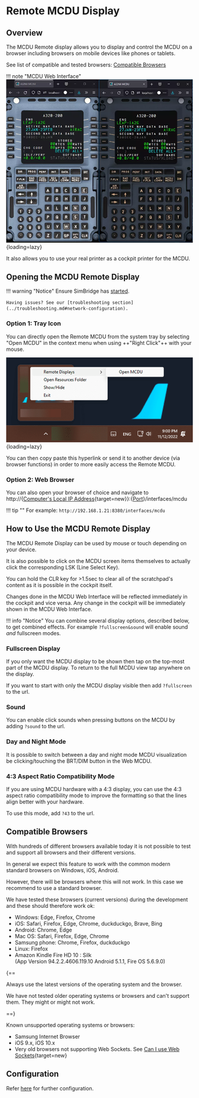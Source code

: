 # Remote MCDU Display

<link rel="stylesheet" href="../../../stylesheets/web-mcdu.css">

## Overview

The MCDU Remote display allows you to display and control the MCDU on a browser including browsers on mobile devices like phones or tablets.

See list of compatible and tested browsers: [Compatible Browsers](#compatible-browsers)

!!! note "MCDU Web Interface"
    ![Web MCDU Interface](../assets/simbridge/web-mcdu-ipad.webp "Web MCDU Interface"){loading=lazy}

It also allows you to use your real printer as a cockpit printer for the MCDU.

## Opening the MCDU Remote Display

!!! warning "Notice"
    Ensure SimBridge has [started](../autostart.md#autostart).

    Having issues? See our [troubleshooting section](../troubleshooting.md#network-configuration).

### Option 1: Tray Icon

You can directly open the Remote MCDU from the system tray by selecting "Open MCDU" in the context menu when using ++"Right Click"++ with your mouse.

![simbridge-context-menu](../assets/simbridge/simbridge-context-menu.png){loading=lazy}

 You can then copy paste this hyperlink or send it to another device (via browser functions) in order to more easily access the Remote MCDU.

### Option 2: Web Browser

You can also open your browser of choice and navigate to http://{[Computer's Local IP Address](https://support.microsoft.com/en-au/windows/find-your-ip-address-in-windows-f21a9bbc-c582-55cd-35e0-73431160a1b9){target=new}}:{[Port](../configuration.md#server-settings)}/interfaces/mcdu

!!! tip ""
    For example: `http://192.168.1.21:8380/interfaces/mcdu`

## How to Use the MCDU Remote Display

The MCDU Remote Display can be used by mouse or touch depending on your device.

It is also possible to click on the MCDU screen items themselves to actually click the corresponding LSK (Line Select Key).

You can hold the CLR key for >1.5sec to clear all of the scratchpad's content as it is possible in the cockpit itself.

Changes done in the MCDU Web Interface will be reflected immediately in the cockpit and vice versa. Any change in the cockpit will be immediately shown in the MCDU Web Interface.

!!! info "Notice"
    You can combine several display options, described below, to get combined effects. For example `?fullscreen&sound` will enable sound *and* fullscreen modes.

### Fullscreen Display

If you only want the MCDU display to be shown then tap on the top-most part of the MCDU display. To return to the full MCDU view tap anywhere on the display.

If you want to start with only the MCDU display visible then add `?fullscreen` to the url.

### Sound

You can enable click sounds when pressing buttons on the MCDU by adding `?sound` to the url.

### Day and Night Mode

It is possible to switch between a day and night mode MCDU visualization be clicking/touching the BRT/DIM button in the Web MCDU.

### 4:3 Aspect Ratio Compatibility Mode

If you are using MCDU hardware with a 4:3 display, you can use the 4:3 aspect ratio compatibility mode to improve the formatting so that the lines align better with your hardware.

To use this mode, add `?43` to the url.

## Compatible Browsers

With hundreds of different browsers available today it is not possible to test and support all browsers and their different versions.

In general we expect this feature to work with the common modern standard browsers on Windows, iOS, Android.

However, there will be browsers where this will not work. In this case we recommend to use a standard browser.

We have tested these browsers (current versions) during the development and these should therefore work ok:

- Windows: Edge, Firefox, Chrome
- iOS: Safari, Firefox, Edge, Chrome, duckduckgo, Brave, Bing
- Android: Chrome, Edge
- Mac OS: Safari, Firefox, Edge, Chrome
- Samsung phone: Chrome, Firefox, duckduckgo
- Linux: Firefox
- Amazon Kindle Fire HD 10 : Silk <br/>(App Version 94.2.2.4606.119.10 Android 5.1.1, Fire OS 5.6.9.0)

{==

Always use the latest versions of the operating system and the browser.

We have not tested older operating systems or browsers and can't support them. They might or might not work.

==}

Known unsupported operating systems or browsers:

- Samsung Internet Browser
- iOS 9.x, iOS 10.x
- Very old browsers not supporting Web Sockets. See [Can I use Web Sockets](https://caniuse.com/?search=web%20sockets){target=new}

## Configuration

Refer [here](../configuration.md) for further configuration.
